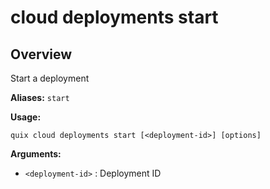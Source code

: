 # cloud deployments start

## Overview

Start a deployment

**Aliases:** `start`

**Usage:**

```
quix cloud deployments start [<deployment-id>] [options]
```

**Arguments:**

- `<deployment-id>` : Deployment ID

